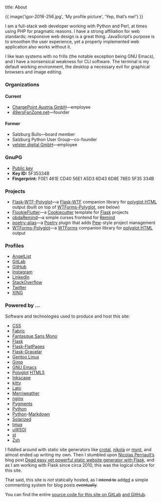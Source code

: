 title: About

{{ image('igor-2016-256.jpg', 'My profile picture', 'Yep, that’s me!') }}

I am a full-stack web developer working with Python and Perl, at times using
PHP for pragmatic reasons.  I have a strong affiliation for web standards;
responsive web design is a great thing.  JavaScript’s purpose is to smoothen
the user experience, yet a properly implemented web application also works
without it.

I like lean systems with no frills (the notable exception being GNU Emacs),
and I have a nonsensical weakness for CLI software.  The terminal is my
default working environment, the desktop a necessary evil for graphical
browsers and image editing.

### Organizations

#### Current

  * [ChargePoint Austria GmbH](https://www.chargepoint.com.com)—employee
  * [49ersFanZone.net](https://49ersFanZone.net)—founder

#### Former

  * Salzburg Bulls—board member
  * Salzburg Python User Group—co-founder
  * [yelster digital GmbH](https://www.yelsterdigital.com)—employee

### GnuPG

  * [Public key](/static/files/clemens.kaposi.2024-01-25.gnupg.pub.asc)
  * **Key ID:** 5F35334B
  * **Fingerprint:** F0E1 461E CD40 56E1 A5D3 6D43 6D8E 78E0 5F35 334B

### Projects

  * [Flask-WTF-Polyglot](https://pypi.org/project/flask-wtf-polyglot/)—a
    [Flask-WTF](https://flask-wtf.readthedocs.io/) companion library for
    [polyglot HTML](http://www.w3.org/TR/html-polyglot/) output (built on top
    of [WTForms-Polyglot](https://pypi.org/project/wtforms-polyglot/), see
    below)
  * [FlookieFlutter](https://gitlab.com/obda/flookieflutter)—a
    [Cookiecutter](https://cookiecutter.readthedocs.io/en/latest/) template
    for [Flask](https://flask.palletsprojects.com/) projects
  * [obdaRemind](https://gitlab.com/obda/obdaremind)—a simple curses frontend
    for [Remind](https://dianne.skoll.ca/projects/remind/)
  * [poetry-alias](https://pypi.org/project/poetry-alias/)—a
    [Poetry](https://python-poetry.org) plugin that adds
    [Pew](https://github.com/berdario/pew)-style project management
  * [WTForms-Polyglot](https://pypi.org/project/wtforms-polyglot/)—a
    [WTForms](https://wtforms.readthedocs.io/) companion library for [polyglot
    HTML](http://www.w3.org/TR/html-polyglot/) output

### Profiles

  * [AngelList](https://angel.co/clemens-kaposi)
  * [GitLab](https://gitlab.com/yggi49)
  * [GitHub](https://github.com/yggi49)
  * [Instagram](https://www.instagram.com/yggi49/)
  * [LinkedIn](https://at.linkedin.com/in/ckaposi)
  * [StackOverflow](https://stackoverflow.com/users/192916/igor)
  * [Twitter](https://twitter.com/yggi49)
  * [XING](https://www.xing.com/profile/Clemens_Kaposi)

### Powered by …

Software and technologies used to produce and host this site:

  * [CSS](https://www.w3.org/TR/CSS/)
  * [Fabric](https://www.fabfile.org)
  * [Fantasque Sans Mono](https://github.com/belluzj/fantasque-sans)
  * [Flask](https://flask.palletsprojects.com/)
  * [Flask-FlatPages](https://pypi.org/project/Flask-FlatPages/)
  * [Flask-Gravatar](https://pypi.org/project/Flask-Gravatar/)
  * [Gentoo Linux](https://www.gentoo.org)
  * [Gimp](https://www.gimp.org)
  * [GNU Emacs](https://www.gnu.org/software/emacs/)
  * [Polyglot](https://www.w3.org/TR/html-polyglot/)
    [HTML5](https://html.spec.whatwg.org)
  * [Inkscape](https://inkscape.org)
  * [kitty](https://sw.kovidgoyal.net/kitty/)
  * [Lato](https://www.latofonts.com)
  * [Merriweather](https://ebensorkin.wordpress.com/)
  * [nginx](https://www.nginx.com)
  * [Pygments](https://pygments.org)
  * [Python](https://www.python.org)
  * [Python](https://python-markdown.github.io)-[Markdown](https://daringfireball.net/projects/markdown/)
  * [Solarized](https://ethanschoonover.com/solarized/)
  * [tmux](https://tmux.github.io/)
  * [uWSGI](https://uwsgi-docs.readthedocs.io/)
  * [st](https://st.suckless.org)
  * [Zsh](https://www.zsh.org)

I fiddled around with static site generators like
[crotal](https://crotal.github.io), [nikola](https://getnikola.com) or
[mynt](https://mynt.uhnomoli.com), and almost ended up writing my own.  Then I
stumbled upon [Nicolas Perriault’s][1] blog post
[Dead easy yet powerful static website generator with Flask][2], and as I am
working with Flask since circa 2010, this was the logical choice for this
site.

That said, this site is *not* statically hosted, as I <del>intend to</del>
add<ins>ed</ins> a simple commenting system for blog posts
<del>eventually</del>.

You can find the entire [source code for this site on GitLab][3] [and
GitHub][4].

[1]: https://nicolas.perriault.net/
[2]: https://nicolas.perriault.net/code/2012/dead-easy-yet-powerful-static-website-generator-with-flask/
[3]: https://gitlab.com/obda/obda.net
[4]: https://github.com/yggi49/obda.net
